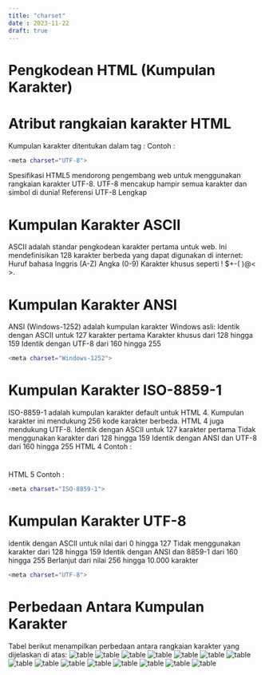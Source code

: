 ```yaml
---
title: "charset"
date : 2023-11-22
draft: true
---
```


# Pengkodean HTML (Kumpulan Karakter)
# Atribut rangkaian karakter HTML
Kumpulan karakter ditentukan dalam tag <meta>:
Contoh : 
``` sh
<meta charset="UTF-8">
```
Spesifikasi HTML5 mendorong pengembang web untuk menggunakan rangkaian karakter UTF-8.
UTF-8 mencakup hampir semua karakter dan simbol di dunia!
Referensi UTF-8 Lengkap
# Kumpulan Karakter ASCII
ASCII adalah standar pengkodean karakter pertama untuk web. Ini mendefinisikan 128 karakter berbeda yang dapat digunakan di internet:
Huruf bahasa Inggris (A-Z)
Angka (0-9)
Karakter khusus seperti ! $+-( )@< >.
# Kumpulan Karakter ANSI
ANSI (Windows-1252) adalah kumpulan karakter Windows asli:
Identik dengan ASCII untuk 127 karakter pertama
Karakter khusus dari 128 hingga 159
Identik dengan UTF-8 dari 160 hingga 255
``` sh
<meta charset="Windows-1252">
```
# Kumpulan Karakter ISO-8859-1
ISO-8859-1 adalah kumpulan karakter default untuk HTML 4. Kumpulan karakter ini mendukung 256 kode karakter berbeda. HTML 4 juga mendukung UTF-8.
Identik dengan ASCII untuk 127 karakter pertama
Tidak menggunakan karakter dari 128 hingga 159
Identik dengan ANSI dan UTF-8 dari 160 hingga 255
HTML 4 Contoh : 
# <meta http-equiv="Content-Type" content="text/html;charset=ISO-8859-1">
HTML 5 Contoh : 
``` sh
<meta charset="ISO-8859-1">
```
# Kumpulan Karakter UTF-8
identik dengan ASCII untuk nilai dari 0 hingga 127
Tidak menggunakan karakter dari 128 hingga 159
Identik dengan ANSI dan 8859-1 dari 160 hingga 255
Berlanjut dari nilai 256 hingga 10.000 karakter
``` sh
<meta charset="UTF-8">
```
# Perbedaan Antara Kumpulan Karakter
Tabel berikut menampilkan perbedaan antara rangkaian karakter yang dijelaskan di atas:
![table](https://github.com/uin-unit/docs-html/blob/main/images/pengkodean%201.png)
![table](https://github.com/uin-unit/docs-html/blob/main/images/pengkodean%202.png)
![table](https://github.com/uin-unit/docs-html/blob/main/images/pengkodean%203.png)
![table](https://github.com/uin-unit/docs-html/blob/main/images/pengkodean%204.png)
![table](https://github.com/uin-unit/docs-html/blob/main/images/pengkodean%205.png)
![table](https://github.com/uin-unit/docs-html/blob/main/images/pengkodean%206.png)
![table](https://github.com/uin-unit/docs-html/blob/main/images/pengkodean%207.png)
![table](https://github.com/uin-unit/docs-html/blob/main/images/pengkodean%208.png)
![table](https://github.com/uin-unit/docs-html/blob/main/images/pengkodean%209.png)
![table](https://github.com/uin-unit/docs-html/blob/main/images/pengkodean%2010.png)
![table](https://github.com/uin-unit/docs-html/blob/main/images/pengkodean%2011.png)
![table](https://github.com/uin-unit/docs-html/blob/main/images/pengkodean%2012.png)
![table](https://github.com/uin-unit/docs-html/blob/main/images/pengkodean%2013.png)
![table](https://github.com/uin-unit/docs-html/blob/main/images/pengkodean%2014.png)
![table](https://github.com/uin-unit/docs-html/blob/main/images/pengkodean%2015.png)
